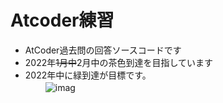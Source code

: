 # Atcoder練習
- AtCoder過去問の回答ソースコードです <br>
- 2022年~~1月中~~2月中の茶色到達を目指しています <br>
- 2022年中に緑到達が目標です。<br>
　　
![imag](https://github.com/daichiterazawa/Atcoder/blob/master/img/2.png)
